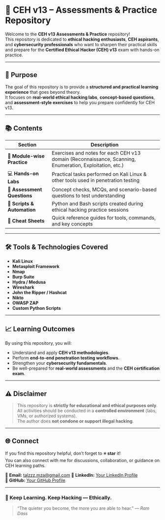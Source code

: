 # 🧠 CEH v13 – Assessments & Practice Repository  

Welcome to the **CEH v13 Assessments & Practice** repository!  
This repository is dedicated to **ethical hacking enthusiasts**, **CEH aspirants**, and **cybersecurity professionals** who want to sharpen their practical skills and prepare for the **Certified Ethical Hacker (CEH) v13** exam with hands-on practice.

---

## 🎯 Purpose
The goal of this repository is to provide a **structured and practical learning experience** that goes beyond theory.  
It focuses on **real-world ethical hacking labs**, **concept-based questions**, and **assessment-style exercises** to help you prepare confidently for CEH v13.

---

## 📚 Contents

| Section | Description |
|----------|-------------|
| 🧩 **Module-wise Practice** | Exercises and notes for each CEH v13 domain (Reconnaissance, Scanning, Enumeration, Exploitation, etc.) |
| 💻 **Hands-on Labs** | Practical tasks performed on Kali Linux & other tools used in penetration testing |
| 📘 **Assessment Questions** | Concept checks, MCQs, and scenario-based questions to test understanding |
| 🧠 **Scripts & Automation** | Python and Bash scripts created during ethical hacking practice sessions |
| 🧾 **Cheat Sheets** | Quick reference guides for tools, commands, and key concepts |

---

## 🛠️ Tools & Technologies Covered
- **Kali Linux**
- **Metasploit Framework**
- **Nmap**
- **Burp Suite**
- **Hydra / Medusa**
- **Wireshark**
- **John the Ripper / Hashcat**
- **Nikto**
- **OWASP ZAP**
- **Custom Python Scripts**

---

## 📈 Learning Outcomes
By using this repository, you will:
- Understand and apply **CEH v13 methodologies**.
- Perform **end-to-end penetration testing workflows**.
- Strengthen your **cybersecurity fundamentals**.
- Be well-prepared for **real-world assessments** and the **CEH certification exam**.

---

## ⚠️ Disclaimer
> This repository is **strictly for educational and ethical purposes only**.  
> All activities should be conducted in a **controlled environment** (labs, VMs, or authorized systems).  
> The author does **not condone or support illegal hacking**.

---

## 🌐 Connect
If you find this repository helpful, don’t forget to **⭐ star** it!  
You can also connect with me for discussions, collaboration, or guidance on CEH learning paths.

📧 **Email:** talzzz.mza@gmail.com 
💼 **LinkedIn:** [Your LinkedIn Profile](https://www.linkedin.com/in/talha-ahmed-422537181/)  
🐙 **GitHub:** [Your GitHub Profile](https://github.com/talha3117)

---

### 🚀 Keep Learning. Keep Hacking — Ethically.
> “The quieter you become, the more you are able to hear.” — *Ram Dass*
